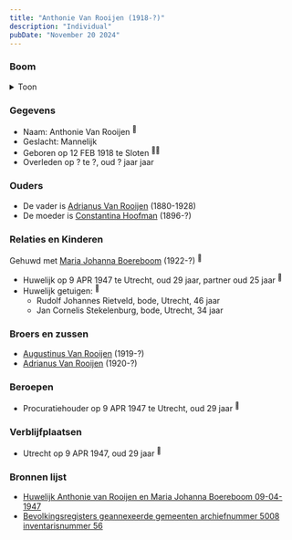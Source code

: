 ```yaml
---
title: "Anthonie Van Rooijen (1918-?)"
description: "Individual"
pubDate: "November 20 2024"
---
```


### Boom
<details><summary>Toon</summary>

![test](https://www.plantuml.com/plantuml/svg/dPDHRzem4CVV_IbExSEsXqf9Q6b0Y9QWH6kbTgXbdVQ4dEHAl3XdP9jMgEAxxu0C-b1jQ98Vx3lV-UV_txvsNbg_RBHmjQA5jBA1N1Rrt9ebbMEZZGLl9JbE8NbHgHAXKBRGk9jZi_0hQB39qRfTo7cqQFngWU9Trq9Bv-1D041YR8bsMgcY9dHkC6Yaek4GEc8jn2UOR8zoObTnCYgjahHqy2G97enHlv1EG3gu2O8W2W1EqqvsaINS--rPeIxNCEZdCb_DSkEznluGeYxSZNv26CS1F2cgyGMHWCSF-O9sitXNwkgbrZD9vQomnhdSCEEcHmIteti8Ur4Ctxt5elACspAE3R6Gv1L9-6hCSoCFY678Y5cITjBENn3FuTjuoeGzHbsoYaSGNS7LWM3GVyMoL3JdH1Z1OpfXrB2xfSYO8eZXLAjvvLUejNbbahLe1JmxQtU85lSGQ2ivmAam3iNU5FAL8OKVcSBxOE_flyrXsYnDDhGnF6hZZx_w7vWxoIy4RaqbYVLF33-_t9Zcm1CTuy3D_NJZRWIVemjGnFFpoozxg__VZHwC9W_RRdipkk67Pco4QxNlXg8bFmJ4DLB9N_Kt)
</details>

### Gegevens
- Naam: Anthonie Van Rooijen <sup><a href="../s00302/" style="text-decoration:none" title="Huwelijk Anthonie van Rooijen en Maria Johanna Boereboom 09-04-1947 ">:link:</a></sup>
- Geslacht: Mannelijk
- Geboren op 12 FEB 1918 te Sloten <sup><a href="../s00302/" style="text-decoration:none" title="Huwelijk Anthonie van Rooijen en Maria Johanna Boereboom 09-04-1947 ">:link:</a><a href="../s00304/" style="text-decoration:none" title="Bevolkingsregisters geannexeerde gemeenten archiefnummer 5008 inventarisnummer 56">:link:</a></sup>
- Overleden op ? te ?, oud ? jaar jaar 

### Ouders
- De vader is [Adrianus Van Rooijen](../i00020/) (1880-1928)
- De moeder is [Constantina Hoofman](../i00011/) (1896-?)

### Relaties en Kinderen

Gehuwd met [Maria Johanna Boereboom](../i00182/) (1922-?) <sup><a href="../s00302/" style="text-decoration:none" title="Huwelijk Anthonie van Rooijen en Maria Johanna Boereboom 09-04-1947 ">:link:</a></sup>
- Huwelijk op 9 APR 1947 te Utrecht, oud 29 jaar, partner oud 25 jaar <sup><a href="../s00302/" style="text-decoration:none" title="Huwelijk Anthonie van Rooijen en Maria Johanna Boereboom 09-04-1947 ">:link:</a></sup>
- Huwelijk getuigen:  <sup><a href="../s00302/" style="text-decoration:none" title="Huwelijk Anthonie van Rooijen en Maria Johanna Boereboom 09-04-1947 ">:link:</a></sup>
  - Rudolf Johannes Rietveld, bode, Utrecht, 46 jaar
  - Jan Cornelis Stekelenburg, bode, Utrecht, 34 jaar

### Broers en zussen
- [Augustinus Van Rooijen](../i00185/) (1919-?)
- [Adrianus Van Rooijen](../i00179/) (1920-?)

### Beroepen
- Procuratiehouder op 9 APR 1947 te Utrecht, oud 29 jaar <sup><a href="../s00302/" style="text-decoration:none" title="Huwelijk Anthonie van Rooijen en Maria Johanna Boereboom 09-04-1947 ">:link:</a></sup>

### Verblijfplaatsen
- Utrecht  op 9 APR 1947, oud 29 jaar  <sup><a href="../s00302/" style="text-decoration:none" title="Huwelijk Anthonie van Rooijen en Maria Johanna Boereboom 09-04-1947 ">:link:</a></sup>

### Bronnen lijst
- [Huwelijk Anthonie van Rooijen en Maria Johanna Boereboom 09-04-1947 ](../s00302/)
- [Bevolkingsregisters geannexeerde gemeenten archiefnummer 5008 inventarisnummer 56](../s00304/)